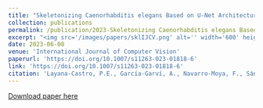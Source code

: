 ```yaml
---
title: "Skeletonizing Caenorhabditis elegans Based on U-Net Architectures Trained with a Multi-worm Low-Resolution Synthetic Dataset."
collection: publications
permalink: /publication/2023-Skeletonizing Caenorhabditis elegans Based on U-Net Architectures Trained with a Multi-worm Low-Resolution Synthetic Dataset
excerpt: "<img src='/images/papers/sklIJCV.png' alt='' width='600' height='100'>"
date: 2023-06-08
venue: 'International Journal of Computer Vision'
paperurl: 'https://doi.org/10.1007/s11263-023-01818-6'
link: 'https://doi.org/10.1007/s11263-023-01818-6'
citation: 'Layana‑Castro, P.E., García‑Garví, A., Navarro-Moya, F., Sánchez‑Salmerón, A.J., (2023). &quot;Skeletonizing Caenorhabditis elegans Based on U-Net Architectures Trained with a Multi-worm Low-Resolution Synthetic Dataset.&quot; <i>International Journal of Computer Vision</i>. 9(4).'
---
```

[Download paper here](https://doi.org/10.1007/s11263-023-01818-6)

<!-- Recommended citation: Your Name, You. (2009). "Paper Title Number 1." <i>Journal 1</i>. 1(1). -->
